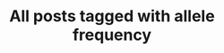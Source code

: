 ---
layout: tag
title: "All posts tagged with allele frequency"
permalink: /weblog/tags/allele-frequency/
taxonomy: allele frequency
---